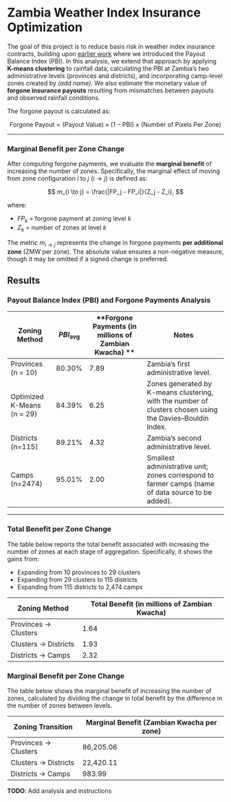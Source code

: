 # Zambia Weather Index Insurance Optimization

The goal of this project is to reduce basis risk in weather index insurance contracts, building upon [earlier work](https://github.com/Sam-Gartenstein/zambia-drought-analysis) where we introduced the Payout Balance Index (PBI). In this analysis, we extend that approach by applying **K-means clustering** to rainfall data, calculating the PBI at Zambia’s two administrative levels (provinces and districts), and incorporating camp-level zones created by *(add name)*. We also estimate the monetary value of **forgone insurance payouts** resulting from mismatches between payouts and observed rainfall conditions.

The forgone payout is calculated as:

$$
\text{Forgone Payout} =
(\text{Payout Value}) \times (1 - \text{PBI}) \times (\text{Number of Pixels Per Zone})
$$

---

### Marginal Benefit per Zone Change

After computing forgone payments, we evaluate the **marginal benefit** of increasing the number of zones. Specifically, the marginal effect of moving from zone configuration $i$ to $j$ ($i \to j$) is defined as:

$$
m_{i \to j} = \frac{|FP_j - FP_i|}{Z_j - Z_i},
$$

where:  
- $FP_k$ = forgone payment at zoning level $k$  
- $Z_k$ = number of zones at level $k$  

The metric $m_{i \to j}$ represents the change in forgone payments **per additional zone** (ZMW per zone). The absolute value ensures a non-negative measure, though it may be omitted if a signed change is preferred.


## Results 

### Payout Balance Index (PBI) and Forgone Payments Analysis

| **Zoning Method**             | **$PBI_{\text{avg}}$** | **Forgone Payments (in millions of Zambian Kwacha) ** | **Notes**                                                                 |
|--------------------------------|------------------------|-----------------------|---------------------------------------------------------------------------|
| Provinces (n = 10)             | 80.30%                 | 7.89                     | Zambia’s first administrative level.                                      |
| Optimized K-Means (n = 29)     | 84.39%                 | 6.25                     | Zones generated by K-means clustering, with the number of clusters chosen using the Davies–Bouldin Index. |
| Districts (n=115)            | 89.21%                 | 4.32                     | Zambia’s second administrative level.                                     |
| Camps (n=2474)                         | 95.01%                 | 2.00                     | Smallest administrative unit; zones correspond to farmer camps (name of data source to be added). |
---

### Total Benefit per Zone Change 

The table below reports the total benefit associated with increasing the number of zones at each stage of aggregation. Specifically, it shows the gains from:  

- Expanding from 10 provinces to 29 clusters  
- Expanding from 29 clusters to 115 districts  
- Expanding from 115 districts to 2,474 camps  

| **Zoning Method**       | Total Benefit (in millions of Zambian Kwacha) |
|--------------------------|-----------------------------------------------|
| Provinces → Clusters     |  1.64                                         |
| Clusters → Districts     |  1.93                                         |
| Districts → Camps        |  2.32                                         |

### Marginal Benefit per Zone Change

The table below shows the marginal benefit of increasing the number of zones, calculated by dividing the change in total benefit by the difference in the number of zones between levels.  

| **Zoning Transition**   | Marginal Benefit (Zambian Kwacha per zone) |
|--------------------------|--------------------------------------------|
| Provinces → Clusters     | 86,205.06                                  |
| Clusters → Districts     | 22,420.11                                  |
| Districts → Camps        |    983.99                                  |


**TODO**: Add analysis and instructions
